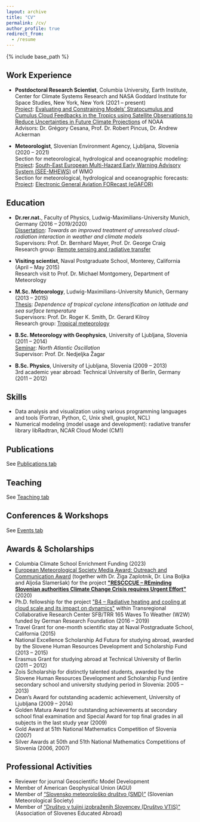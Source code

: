 ```yaml
---
layout: archive
title: "CV"
permalink: /cv/
author_profile: true
redirect_from:
  - /resume
---
```


{% include base_path %}

## Work Experience

* **Postdoctoral Research Scientist**, Columbia University, Earth Institute, Center for Climate Systems Research and NASA Goddard Institute for Space Studies, New York, New York (2021 – present)<br/> 
<ins>Project</ins>: [Evaluating and Constraining Models’ Stratocumulus and Cumulus Cloud Feedbacks in the Tropics using Satellite Observations to Reduce Uncertainties in Future Climate Projections](https://www.earth.columbia.edu/projects/view/2203) of NOAA <br/>
Advisors: Dr. Grégory Cesana, Prof. Dr. Robert Pincus, Dr. Andrew Ackerman

* **Meteorologist**, Slovenian Environment Agency, Ljubljana, Slovenia (2020 – 2021)<br/> 
Section for meteorological, hydrological and oceanographic modeling:<br/>
<ins>Project</ins>: [South-East European Multi-Hazard Early Warning Advisory System (SEE-MHEWS)](https://public.wmo.int/en/projects/see-mhews-a) of WMO<br/>
Section for meteorological, hydrological and oceanographic forecasts:<br/>
<ins>Project</ins>: [Electronic General Aviation FORecast (eGAFOR)](https://egafor.eu/)<br/>

## Education

* **Dr.rer.nat.**, Faculty of Physics, Ludwig-Maximilians-University Munich, Germany (2016 – 2019/2020)<br/> 
<ins>Dissertation</ins>: _Towards an improved treatment of unresolved cloud-radiation interaction in weather and climate models_<br/> 
Supervisors: Prof. Dr. Bernhard Mayer, Prof. Dr. George Craig<br/>
Research group: [Remote sensing and radiative transfer](https://www.en.meteo.physik.uni-muenchen.de/forschung/atmo_fern/index.html)

* **Visiting scientist**, Naval Postgraduate School, Monterey, California (April – May 2015)<br/> 
Research visit to Prof. Dr. Michael Montgomery, Department of Meteorology

* **M.Sc. Meteorology**, Ludwig-Maximilians-University Munich, Germany (2013 – 2015)<br/> 
<ins>Thesis</ins>: _Dependence of tropical cyclone intensification on latitude and sea surface temperature_<br/> 
Supervisors: Prof. Dr. Roger K. Smith, Dr. Gerard Kilroy<br/> 
Research group: [Tropical meteorology](https://www.en.meteo.physik.uni-muenchen.de/forschung/tropische/index.html)

* **B.Sc. Meteorology with Geophysics**, University of Ljubljana, Slovenia (2011 – 2014)<br/>
<ins>Seminar</ins>: _North Atlantic Oscillation_<br/> 
Supervisor: Prof. Dr. Nedjeljka Žagar

* **B.Sc. Physics**, University of Ljubljana, Slovenia (2009 – 2013)<br/>
3rd academic year abroad: Technical University of Berlin, Germany (2011 – 2012)

## Skills
* Data analysis and visualization using various programming languages and tools (Fortran, Python, C, Unix shell, gnuplot, NCL)
* Numerical modeling (model usage and development): radiative transfer library libRadtran, NCAR Cloud Model (CM1)

## Publications

See [Publications tab](https://ninacrnivec.github.io/publications/)
  
## Teaching

See [Teaching tab](https://ninacrnivec.github.io/teaching/)
  
## Conferences & Workshops

See [Events tab](https://ninacrnivec.github.io/events/)
  
## Awards & Scholarships
* Columbia Climate School Enrichment Funding (2023)
* [European Meteorological Society Media Award: Outreach and Communication Award](https://www.emetsoc.org/oc2020-for-rescccue-slovenia/) (together with Dr. Žiga Zaplotnik, Dr. Lina Boljka and Aljoša Slameršak) for the project **["RESCCCUE – REminding Slovenian authorities Climate Change Crisis requires Urgent Effort"](https://www.emetsoc.org/wp-content/uploads/2020/06/oc2020_RESCCCUE_project-description.pdf)** (2020)
* Ph.D. fellowship for the project ["B4 – Radiative heating and cooling at cloud scale and its impact on dynamics"](https://w2w.meteo.physik.uni-muenchen.de/research_areas/phase1/b4/index.html) within Transregional Collaborative Research Center SFB/TRR 165 Waves To Weather (W2W) funded by German Research Foundation (2016 – 2019)
* Travel Grant for one-month scientific stay at Naval Postgraduate School, California (2015)
* National Excellence Scholarship Ad Futura for studying abroad, awarded by the Slovene Human Resources Development and Scholarship Fund (2013 – 2015)
* Erasmus Grant for studying abroad at Technical University of Berlin (2011 – 2012)
* Zois Scholarship for distinctly talented students, awarded by the Slovene Human Resources Development and Scholarship Fund (entire secondary school and university studying period in Slovenia: 2005 – 2013)
* Dean’s Award for outstanding academic achievement, University of Ljubljana (2009 – 2014)
* Golden Matura Award for outstanding achievements at secondary school final examination and Special Award for top final grades in all subjects in the last study year (2009)
* Gold Award at 51th National Mathematics Competition of Slovenia (2007)
* Silver Awards at 50th and 51th National Mathematics Competitions of Slovenia (2006, 2007)
  
## Professional Activities
* Reviewer for journal Geoscientific Model Development
* Member of American Geophysical Union (AGU)
* Member of [“Slovensko meteorološko društvo (SMD)”](http://www.smd.v-izdelavi.si/domov/) (Slovenian Meteorological Society)
* Member of ["Društvo v tujini izobraženih Slovencev (Društvo VTIS)"](https://www.drustvovtis.si/) (Association of Slovenes Educated Abroad) 



